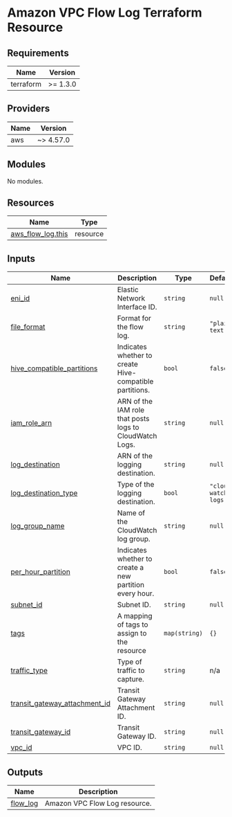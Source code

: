 # Amazon VPC Flow Log Terraform Resource

## Requirements

| Name      | Version  |
| --------- | -------- |
| terraform | >= 1.3.0 |

## Providers

| Name | Version   |
| ---- | --------- |
| aws  | ~> 4.57.0 |

## Modules

No modules.

## Resources

| Name                                                                                                      | Type     |
| --------------------------------------------------------------------------------------------------------- | -------- |
| [aws_flow_log.this](https://registry.terraform.io/providers/hashicorp/aws/latest/docs/resources/flow_log) | resource |

## Inputs

| Name                                                                                                                     | Description                                             | Type          | Default              | Required |
| ------------------------------------------------------------------------------------------------------------------------ | ------------------------------------------------------- | ------------- | -------------------- | :------: |
| <a name="input_eni_id"></a> [eni_id](#input_eni_id)                                                                      | Elastic Network Interface ID.                           | `string`      | `null`               |    no    |
| <a name="input_file_format"></a> [file_format](#input_file_format)                                                       | Format for the flow log.                                | `string`      | `"plain-text"`       |    no    |
| <a name="input_hive_compatible_partitions"></a> [hive_compatible_partitions](#input_hive_compatible_partitions)          | Indicates whether to create Hive-compatible partitions. | `bool`        | `false`              |    no    |
| <a name="input_iam_role_arn"></a> [iam_role_arn](#input_iam_role_arn)                                                    | ARN of the IAM role that posts logs to CloudWatch Logs. | `string`      | `null`               |    no    |
| <a name="input_log_destination"></a> [log_destination](#input_log_destination)                                           | ARN of the logging destination.                         | `string`      | `null`               |    no    |
| <a name="input_log_destination_type"></a> [log_destination_type](#input_log_destination_type)                            | Type of the logging destination.                        | `bool`        | `"cloud-watch-logs"` |    no    |
| <a name="input_log_group_name"></a> [log_group_name](#input_log_group_name)                                              | Name of the CloudWatch log group.                       | `string`      | `null`               |    no    |
| <a name="input_per_hour_partition"></a> [per_hour_partition](#input_per_hour_partition)                                  | Indicates whether to create a new partition every hour. | `bool`        | `false`              |    no    |
| <a name="input_subnet_id"></a> [subnet_id](#input_subnet_id)                                                             | Subnet ID.                                              | `string`      | `null`               |    no    |
| <a name="input_tags"></a> [tags](#input_tags)                                                                            | A mapping of tags to assign to the resource             | `map(string)` | `{}`                 |    no    |
| <a name="input_traffic_type"></a> [traffic_type](#input_traffic_type)                                                    | Type of traffic to capture.                             | `string`      | n/a                  |   yes    |
| <a name="input_transit_gateway_attachment_id"></a> [transit_gateway_attachment_id](#input_transit_gateway_attachment_id) | Transit Gateway Attachment ID.                          | `string`      | `null`               |    no    |
| <a name="input_transit_gateway_id"></a> [transit_gateway_id](#input_transit_gateway_id)                                  | Transit Gateway ID.                                     | `string`      | `null`               |    no    |
| <a name="input_vpc_id"></a> [vpc_id](#input_vpc_id)                                                                      | VPC ID.                                                 | `string`      | `null`               |    no    |

## Outputs

| Name                                                        | Description                   |
| ----------------------------------------------------------- | ----------------------------- |
| <a name="output_flow_log"></a> [flow_log](#output_flow_log) | Amazon VPC Flow Log resource. |
